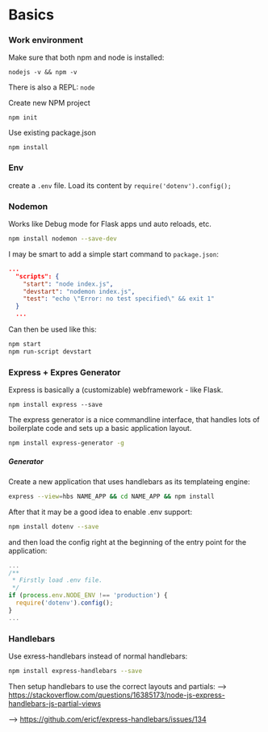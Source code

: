 # Basics

### Work environment
Make sure that both npm and node is installed:
```
nodejs -v && npm -v
```

There is also a REPL: `node`

Create new NPM project
```
npm init
```

Use existing package.json
```
npm install
```


### Env
create a `.env` file. Load its content by `require('dotenv').config();`


### Nodemon
Works like Debug mode for Flask apps und auto reloads, etc.
```sh
npm install nodemon --save-dev
```
I may be smart to add a simple start command to `package.json`:
```json
...
  "scripts": {
    "start": "node index.js",
    "devstart": "nodemon index.js",
    "test": "echo \"Error: no test specified\" && exit 1"
  }
  ...
```
Can then be used like this:
```sh
npm start
npm run-script devstart
```

### Express + Expres Generator
Express is basically a (customizable) webframework - like Flask.
```
npm install express --save
```

The express generator is a nice commandline interface, that handles lots of boilerplate code and sets up a basic application layout.
```sh
npm install express-generator -g
```

##### Generator
Create a new application that uses handlebars as its templateing engine:
```sh
express --view=hbs NAME_APP && cd NAME_APP && npm install
```
After that it may be a good idea to enable .env support:
```sh
npm install dotenv --save
```
and then load the config right at the beginning of the entry point for the application:
```js
...
/**
 * Firstly load .env file.
 */
if (process.env.NODE_ENV !== 'production') {
  require('dotenv').config();
}
...
```



### Handlebars
Use exress-handlebars instead of normal handlebars:
```sh
npm install express-handlebars --save
```
Then setup handlebars to use the correct layouts and partials:
--> https://stackoverflow.com/questions/16385173/node-js-express-handlebars-js-partial-views

--> https://github.com/ericf/express-handlebars/issues/134